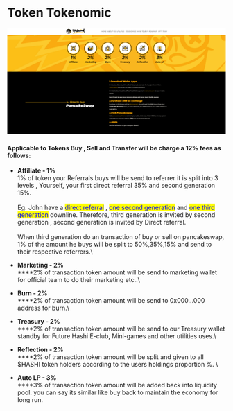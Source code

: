 # Token Tokenomic

![](<../.gitbook/assets/image (5).png>)

#### Applicable to Tokens Buy , Sell and Transfer will be charge a 12% fees as follows:

* **Affiliate - 1%**\
  1% of token your Referrals buys will be send to referrer it is split into 3 levels , Yourself, your first direct referral 35% and second generation 15%.\
  \
  Eg. John have a <mark style="color:blue;">direct referral</mark> , <mark style="color:blue;">one second generation</mark> and <mark style="color:blue;">one third generation</mark> downline. Therefore, third generation is invited by second generation , second generation is invited by Direct referral.\
  \
  When third generation do an transaction of buy or sell on pancakeswap, 1% of the amount he buys will be split to 50%,35%,15% and send to their respective referrers.\

* **Marketing - 2%**\
  ****2% of transaction token amount will be send to marketing wallet for official team to do their marketing etc..\

* **Burn - 2%**\
  ****2% of transaction token amount will be send to 0x000...000 address for burn.\

* **Treasury - 2%**\
  ****2% of transaction token amount will be send to our Treasury wallet standby for Future Hashi E-club, Mini-games and other utilities uses.\

* **Reflection - 2%**\
  ****2% of transaction token amount will be split and given to all $HASHI token holders according to the users holdings proportion %. \

* **Auto LP - 3%**\
  ****3% of transaction token amount will be added back into liquidity pool. you can say its similar like buy back to maintain the economy for long run.
